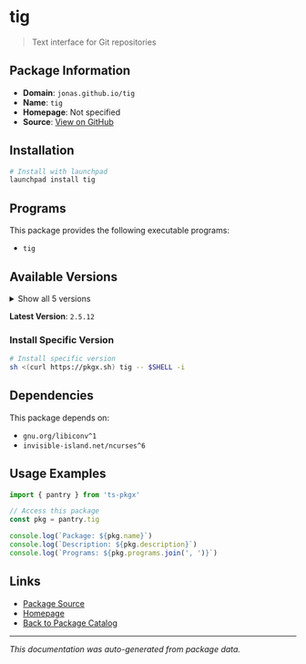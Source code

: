 # tig

> Text interface for Git repositories

## Package Information

- **Domain**: `jonas.github.io/tig`
- **Name**: `tig`
- **Homepage**: Not specified
- **Source**: [View on GitHub](https://github.com/pkgxdev/pantry/tree/main/projects/jonas.github.io/tig/package.yml)

## Installation

```bash
# Install with launchpad
launchpad install tig
```

## Programs

This package provides the following executable programs:

- `tig`

## Available Versions

<details>
<summary>Show all 5 versions</summary>

- `2.5.12`, `2.5.11`, `2.5.10`, `2.5.9`, `2.5.8`

</details>

**Latest Version**: `2.5.12`

### Install Specific Version

```bash
# Install specific version
sh <(curl https://pkgx.sh) tig -- $SHELL -i
```

## Dependencies

This package depends on:

- `gnu.org/libiconv^1`
- `invisible-island.net/ncurses^6`

## Usage Examples

```typescript
import { pantry } from 'ts-pkgx'

// Access this package
const pkg = pantry.tig

console.log(`Package: ${pkg.name}`)
console.log(`Description: ${pkg.description}`)
console.log(`Programs: ${pkg.programs.join(', ')}`)
```

## Links

- [Package Source](https://github.com/pkgxdev/pantry/tree/main/projects/jonas.github.io/tig/package.yml)
- [Homepage](#)
- [Back to Package Catalog](../package-catalog.md)

---

*This documentation was auto-generated from package data.*
